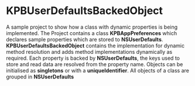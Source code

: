KPBUserDefaultsBackedObject
===========================

A sample project to show how a class with dynamic properties is being implemented. The Project contains a class **KPBAppPreferences** which declares sample properties which are stored to **NSUserDefaults**. **KPBUserDefaultsBackedObject** contains the implementation for dynamic method resolution and adds method implementations dynamically as required. Each property is backed by **NSUserDefaults**, the keys used to store and read data are resolved from the property name. Objects can be initialised as **singletons** or with a **uniqueIdentifier**. All objects of a class are grouped in **NSUserDefaults**
